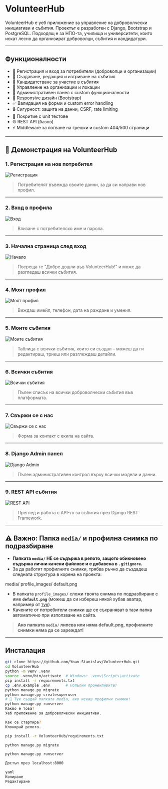 # VolunteerHub

VolunteerHub е уеб приложение за управление на доброволчески инициативи и събития. Проектът е разработен с Django, Bootstrap и PostgreSQL. Подходящ е за НПО-та, училища и университети, които искат лесно да организират доброволци, събития и кандидатури.

---

## Функционалности

- 🔑 Регистрация и вход за потребители (доброволци и организации)
- 📅 Създаване, редакция и изтриване на събития
- 📝 Кандидатстване за участие в събития
- 🏢 Управление на организации и локации
- 📄 Административен панел с custom функционалности
- 📱 Responsive дизайн (Bootstrap)
- ✅ Валидация на форми и custom error handling
- 🔒 Сигурност: защита на данни, CSRF, rate limiting
- 🧪 Покритие с unit тестове
- 🌐 REST API (базов)
- ⚡ Middleware за логване на грешки и custom 404/500 страници

---

## 📸 Демонстрация на VolunteerHub

### 1. Регистрация на нов потребител
![Регистрация](Screenshot1.png)
> Потребителят въвежда своите данни, за да си направи нов профил.

---

### 2. Вход в профила
![Вход](Screenshot2.png)
> Влизане с потребителско име и парола.

---

### 3. Начална страница след вход
![Начало](Screenshot3.png)
> Посреща те "Добре дошли във VolunteerHub!" и може да разгледаш всички събития.

---

### 4. Моят профил
![Моят профил](Screenshot4.png)
> Виждаш имейл, телефон, дата на раждане и умения.

---

### 5. Моите събития
![Моите събития](Screenshot5.png)
> Таблица с всички събития, които си създал – можеш да ги редактираш, триеш или разглеждаш детайли.

---

### 6. Всички събития
![Всички събития](Screenshot6.png)
> Пълен списък на всички доброволчески събития във платформата.

---

### 7. Свържи се с нас
![Свържи се с нас](Screenshot7.png)
> Форма за контакт с екипа на сайта.

---

### 8. Django Admin панел
![Django Admin](Screenshot8.png)
> Пълен административен контрол върху всички модели и данни.

---

### 9. REST API събития
![REST API](Screenshot9.png)
> Преглед и работа с API-то за събития през Django REST Framework.

---

## ⚠️ Важно: Папка `media/` и профилна снимка по подразбиране

- **Папката `media/` НЕ се съдържа в репото, защото обикновено съдържа лични качени файлове и е добавена в `.gitignore`.**
- За да работят профилните снимки, трябва ръчно да създадеш следната структура в корена на проекта:

media/
profile_images/
default.png


- В папката `profile_images/` сложи твоята снимка по подразбиране с име **`default.png`** (можеш да си избереш някой хубав аватар, например от [тук](https://www.svgrepo.com/collection/avatar-default-avatars/)).
- Качените от потребители снимки ще се съхраняват в тази папка автоматично при използване на сайта.

> **Ако папката `media/` липсва или няма default.png, профилните снимки няма да се зареждат!**

---

## Инсталация

```bash
git clone https://github.com/Yoan-Stanislav/VolunteerHub.git
cd VolunteerHub
python -m venv .venv
source .venv/bin/activate  # Windows: .venv\Scripts\activate
pip install -r requirements.txt
cp .env.example .env       # Попълни променливите!
python manage.py migrate
python manage.py createsuperuser
# 🔽 Тук създай папката media, ако искаш профилни снимки!
python manage.py runserver
Какво е това?
Уеб приложение за доброволчески инициативи.

Как се стартира?
Клонирай репото.

pip install -r VolunteerHub/requirements.txt

python manage.py migrate

python manage.py runserver

Достъп през localhost:8000

yaml
Копиране
Редактиране


